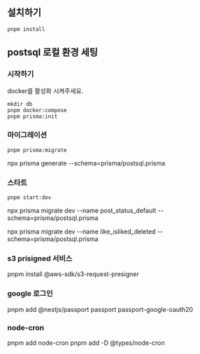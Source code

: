 ## 설치하기

```
pnpm install
```

## postsql 로컬 환경 세팅

### 시작하기

docker를 활성화 시켜주세요.

```
mkdir db
pnpm docker:compose
pnpm prisma:init
```

### 마이그레이션

```
pnpm prisma:migrate
```

npx prisma generate --schema=prisma/postsql.prisma

### 스타트

```
pnpm start:dev
```

npx prisma migrate dev --name post_status_default --schema=prisma/postsql.prisma

npx prisma migrate dev --name like_isliked_deleted --schema=prisma/postsql.prisma

### s3 prisigned 서비스

pnpm install @aws-sdk/s3-request-presigner

### google 로그인

pnpm add @nestjs/passport passport passport-google-oauth20

### node-cron

pnpm add node-cron
pnpm add -D @types/node-cron
